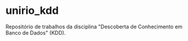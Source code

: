 # unirio_kdd
Repositório de trabalhos da disciplina "Descoberta de Conhecimento em Banco de Dados" (KDD).
